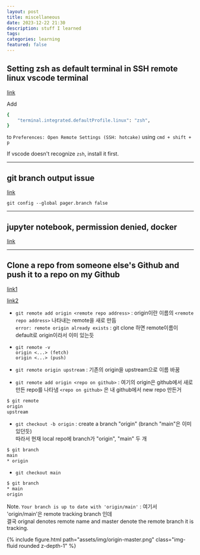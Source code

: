 ```yaml
---
layout: post
title: miscellaneous
date: 2023-12-22 21:30
description: stuff I learned
tags:
categories: learning
featured: false
---
```


## Setting zsh as default terminal in SSH remote linux vscode terminal

[link](https://stackoverflow.com/questions/55978281/how-do-i-configure-a-different-shell-for-a-vs-code-ssh-remote)

Add 
```zsh
{
    "terminal.integrated.defaultProfile.linux": "zsh",
}
```
to `Preferences: Open Remote Settings (SSH: hotcake)` using `cmd + shift + p`

If vscode doesn't recognize `zsh`, install it first.

---

## git branch output issue

[link](https://stackoverflow.com/questions/68413744/my-integrated-vscode-terminal-zsh-opens-git-cli-when-i-type-in-git-branch)

`git config --global pager.branch false`


---

## jupyter notebook, permission denied, docker

[link](https://github.com/jupyter/docker-stacks/issues/1187)

---

## Clone a repo from someone else's Github and push it to a repo on my Github 

[link1](https://stackoverflow.com/questions/18200248/cloning-a-repo-from-someone-elses-github-and-pushing-it-to-a-repo-on-my-github/44076938#44076938)

[link2](https://www.studytonight.com/git-guide/git-origin-master)

* `git remote add origin <remote repo address>` : origin이란 이름의 `<remote repo address>` 나타내는 remote을 새로 만듬\
`error: remote origin already exists` : git clone 하면 remote이름이 default로 origin이라서 이미 있는듯

* `git remote -v`\
`origin <...> (fetch)`\
`origin <...> (push)`

* `git remote origin upstream` : 기존의 origin을 upstream으로 이름 바꿈
* `git remote add origin <repo on github>` : 여기의 origin은 github에서 새로만든 repo를 나타냄
`<repo on github>` 은 내 github에서 new repo 만든거

```bash
$ git remote
origin
upstream
```

* `git checkout -b origin` : create a branch "origin" (branch "main"은 이미 있던듯) \
따라서 현재 local repo에 branch가 "origin", "main" 두 개

```bash
$ git branch
main
* origin
```

* `git checkout main`

```bash
$ git branch
* main
origin
```
                            
Note. `Your branch is up to date with 'origin/main'` : 여기서 'origin/main'은 remote tracking branch 인데\
결국 orignal denotes remote name and master denote the remote branch it is tracking.

<!-- ![Alt text](image.png) -->

<div class="row mt-3">
    <div class="col-sm mt-3 mt-md-0">
        {% include figure.html path="assets/img/origin-master.png" class="img-fluid rounded z-depth-1" %}
    </div>
</div>